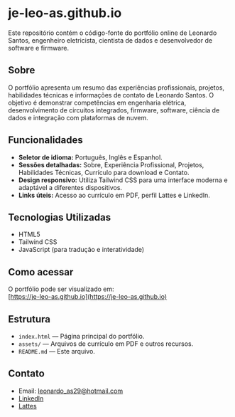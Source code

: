 # je-leo-as.github.io

Este repositório contém o código-fonte do portfólio online de Leonardo Santos, engenheiro eletricista, cientista de dados e desenvolvedor de software e firmware.

## Sobre

O portfólio apresenta um resumo das experiências profissionais, projetos, habilidades técnicas e informações de contato de Leonardo Santos. O objetivo é demonstrar competências em engenharia elétrica, desenvolvimento de circuitos integrados, firmware, software, ciência de dados e integração com plataformas de nuvem.

## Funcionalidades

- **Seletor de idioma:** Português, Inglês e Espanhol.
- **Sessões detalhadas:** Sobre, Experiência Profissional, Projetos, Habilidades Técnicas, Currículo para download e Contato.
- **Design responsivo:** Utiliza Tailwind CSS para uma interface moderna e adaptável a diferentes dispositivos.
- **Links úteis:** Acesso ao currículo em PDF, perfil Lattes e LinkedIn.

## Tecnologias Utilizadas

- HTML5
- Tailwind CSS
- JavaScript (para tradução e interatividade)

## Como acessar

O portfólio pode ser visualizado em:  
[https://je-leo-as.github.io](https://je-leo-as.github.io)

## Estrutura

- `index.html` — Página principal do portfólio.
- `assets/` — Arquivos de currículo em PDF e outros recursos.
- `README.md` — Este arquivo.

## Contato

- Email: leonardo_as29@hotmail.com
- [LinkedIn](https://www.linkedin.com/in/leonardo-20-as)
- [Lattes](http://lattes.cnpq.br/2911002601216607)